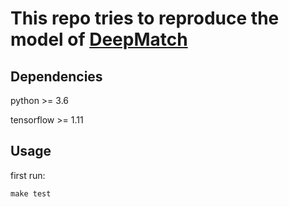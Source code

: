 # This repo tries to reproduce the model of [DeepMatch](https://arxiv.org/abs/1808.06576)
## Dependencies
python >= 3.6

tensorflow >= 1.11

## Usage
first run:
~~~
make test
~~~


